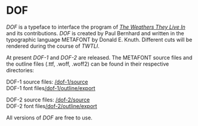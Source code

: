 # DOF

_DOF_ is a typeface to interface the program of _[The Weathers They Live In](http://twtli.nicolaarthen.com)_ and its contributions. _DOF_ is created by Paul Bernhard and written in the typographic language METAFONT by Donald E. Knuth. Different cuts will be rendered during the course of _TWTLI_. 

At present _DOF-1_ and _DOF-2_ are released. The METAFONT source files and the outline files (.ttf, .woff, .woff2) can be found in their respective directories:

DOF-1 source files: [/dof-1/source](/DOF-1/source)  
DOF-1 font files[/dof-1/outline/export](/DOF-1/outline/Export)

DOF-2 source files: [/dof-2/source](/DOF-1/source)  
DOF-2 font files[/dof-2/outline/export](/DOF-1/outline/Export)

All versions of _DOF_ are free to use.
